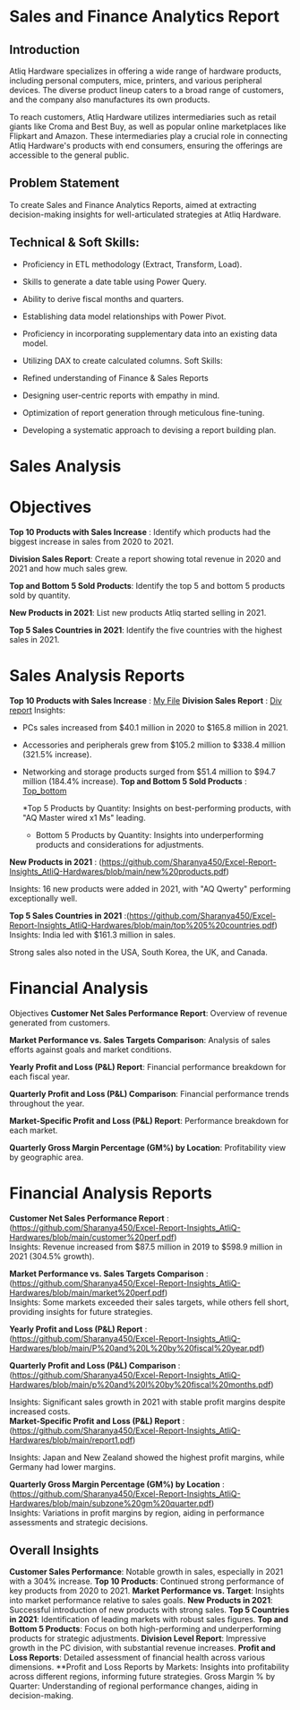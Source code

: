 # Sales and Finance Analytics Report
## Introduction
Atliq Hardware specializes in offering a wide range of hardware products, including personal computers, mice, printers, and various peripheral devices. The diverse product lineup caters to a broad range of customers, and the company also manufactures its own products.

To reach customers, Atliq Hardware utilizes intermediaries such as retail giants like Croma and Best Buy, as well as popular online marketplaces like Flipkart and Amazon. These intermediaries play a crucial role in connecting Atliq Hardware's products with end consumers, ensuring the offerings are accessible to the general public.
 ## Problem Statement
 To create Sales and Finance Analytics Reports, aimed at extracting decision-making insights for well-articulated strategies at Atliq Hardware.

## Technical & Soft Skills:
* Proficiency in ETL methodology (Extract, Transform, Load).
* Skills to generate a date table using Power Query.
* Ability to derive fiscal months and quarters.
* Establishing data model relationships with Power Pivot.
* Proficiency in incorporating supplementary data into an existing data model.
* Utilizing DAX to create calculated columns.
Soft Skills:

* Refined understanding of Finance & Sales Reports
* Designing user-centric reports with empathy in mind.
* Optimization of report generation through meticulous fine-tuning.
* Developing a systematic approach to devising a report building plan.

# Sales Analysis
# Objectives
**Top 10 Products with Sales Increase** : Identify which products had the biggest increase in sales from 2020 to 2021.  

**Division Sales Report**: Create a report showing total revenue in 2020 and 2021 and how much sales grew.  

**Top and Bottom 5 Sold Products**: Identify the top 5 and bottom 5 products sold by quantity. 

**New Products in 2021**: List new products Atliq started selling in 2021.  

**Top 5 Sales Countries in 2021**: Identify the five countries with the highest sales in 2021.

# Sales Analysis Reports
**Top 10 Products with Sales Increase** : [My File](https://github.com/Sharanya450/Excel-Report-Insights_AtliQ-Hardwares/blob/main/top%2010.pdf)
**Division Sales Report** : [Div report](https://github.com/Sharanya450/Excel-Report-Insights_AtliQ-Hardwares/blob/main/div.pdf)
Insights:
* PCs sales increased from $40.1 million in 2020 to $165.8 million in 2021.
* Accessories and peripherals grew from $105.2 million to $338.4 million (321.5% increase).
* Networking and storage products surged from $51.4 million to $94.7 million (184.4% increase).
**Top and Bottom 5 Sold Products** : [Top_bottom](https://github.com/Sharanya450/Excel-Report-Insights_AtliQ-Hardwares/blob/main/top%205%20bottom%205.pdf)
  
  *Top 5 Products by Quantity: Insights on best-performing products, with "AQ Master wired x1 Ms" leading.
  * Bottom 5 Products by Quantity: Insights into underperforming products and considerations for adjustments.
    
**New Products in 2021** : (https://github.com/Sharanya450/Excel-Report-Insights_AtliQ-Hardwares/blob/main/new%20products.pdf)   

Insights: 16 new products were added in 2021, with "AQ Qwerty" performing exceptionally well.  

**Top 5 Sales Countries in 2021** :(https://github.com/Sharanya450/Excel-Report-Insights_AtliQ-Hardwares/blob/main/top%205%20countries.pdf)  
Insights:
India led with $161.3 million in sales.  

Strong sales also noted in the USA, South Korea, the UK, and Canada.  

# Financial Analysis

Objectives
**Customer Net Sales Performance Report**: Overview of revenue generated from customers.  

**Market Performance vs. Sales Targets Comparison**: Analysis of sales efforts against goals and market conditions.  

**Yearly Profit and Loss (P&L) Report**: Financial performance breakdown for each fiscal year.  

**Quarterly Profit and Loss (P&L) Comparison**: Financial performance trends throughout the year.  

**Market-Specific Profit and Loss (P&L) Report**: Performance breakdown for each market.  

**Quarterly Gross Margin Percentage (GM%) by Location**: Profitability view by geographic area.
  
# Financial Analysis Reports

**Customer Net Sales Performance Report** : (https://github.com/Sharanya450/Excel-Report-Insights_AtliQ-Hardwares/blob/main/customer%20perf.pdf)  
Insights: Revenue increased from $87.5 million in 2019 to $598.9 million in 2021 (304.5% growth).  

**Market Performance vs. Sales Targets Comparison** : (https://github.com/Sharanya450/Excel-Report-Insights_AtliQ-Hardwares/blob/main/market%20perf.pdf)  
Insights: Some markets exceeded their sales targets, while others fell short, providing insights for future strategies.  

 **Yearly Profit and Loss (P&L) Report** : (https://github.com/Sharanya450/Excel-Report-Insights_AtliQ-Hardwares/blob/main/P%20and%20L%20by%20fiscal%20year.pdf) 
 
 **Quarterly Profit and Loss (P&L) Comparison**  : (https://github.com/Sharanya450/Excel-Report-Insights_AtliQ-Hardwares/blob/main/p%20and%20l%20by%20fiscal%20months.pdf)  

 Insights: Significant sales growth in 2021 with stable profit margins despite increased costs.  
  **Market-Specific Profit and Loss (P&L) Report** : (https://github.com/Sharanya450/Excel-Report-Insights_AtliQ-Hardwares/blob/main/report1.pdf)  

   Insights: Japan and New Zealand showed the highest profit margins, while Germany had lower margins.  

   **Quarterly Gross Margin Percentage (GM%) by Location** : (https://github.com/Sharanya450/Excel-Report-Insights_AtliQ-Hardwares/blob/main/subzone%20gm%20quarter.pdf)  
   Insights: Variations in profit margins by region, aiding in performance assessments and strategic decisions.  

   ## Overall Insights

**Customer Sales Performance**: Notable growth in sales, especially in 2021 with a 304% increase.
**Top 10 Products**: Continued strong performance of key products from 2020 to 2021.
**Market Performance vs. Target**: Insights into market performance relative to sales goals.
**New Products in 2021**: Successful introduction of new products with strong sales.
**Top 5 Countries in 2021**: Identification of leading markets with robust sales figures.
**Top and Bottom 5 Products**: Focus on both high-performing and underperforming products for strategic adjustments.
**Division Level Report**: Impressive growth in the PC division, with substantial revenue increases.
**Profit and Loss Reports**: Detailed assessment of financial health across various dimensions.
**Profit and Loss Reports by Markets: Insights into profitability across different regions, informing future strategies.
Gross Margin % by Quarter: Understanding of regional performance changes, aiding in decision-making.

